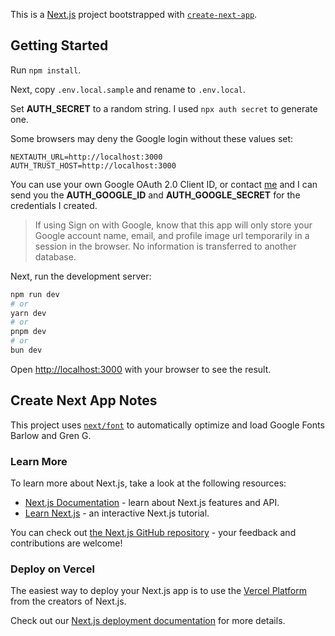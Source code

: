 This is a [Next.js](https://nextjs.org/) project bootstrapped with [`create-next-app`](https://github.com/vercel/next.js/tree/canary/packages/create-next-app).

## Getting Started

Run `npm install`.

Next, copy `.env.local.sample` and rename to `.env.local`.

Set **AUTH_SECRET** to a random string. I used `npx auth secret` to generate one.

Some browsers may deny the Google login without these values set:

```
NEXTAUTH_URL=http://localhost:3000
AUTH_TRUST_HOST=http://localhost:3000
```

You can use your own Google OAuth 2.0 Client ID, or contact [me](mailto:design@caitlinteague.com) and I can send you the **AUTH_GOOGLE_ID** and **AUTH_GOOGLE_SECRET** for the credentials I created.

> If using Sign on with Google, know that this app will only store your Google account name, email, and profile image url temporarily in a session in the browser. No information is transferred to another database.

Next, run the development server:

```bash
npm run dev
# or
yarn dev
# or
pnpm dev
# or
bun dev
```

Open [http://localhost:3000](http://localhost:3000) with your browser to see the result.

## Create Next App Notes

This project uses [`next/font`](https://nextjs.org/docs/basic-features/font-optimization) to automatically optimize and load Google Fonts Barlow and Gren G.

### Learn More

To learn more about Next.js, take a look at the following resources:

- [Next.js Documentation](https://nextjs.org/docs) - learn about Next.js features and API.
- [Learn Next.js](https://nextjs.org/learn) - an interactive Next.js tutorial.

You can check out [the Next.js GitHub repository](https://github.com/vercel/next.js/) - your feedback and contributions are welcome!

### Deploy on Vercel

The easiest way to deploy your Next.js app is to use the [Vercel Platform](https://vercel.com/new?utm_medium=default-template&filter=next.js&utm_source=create-next-app&utm_campaign=create-next-app-readme) from the creators of Next.js.

Check out our [Next.js deployment documentation](https://nextjs.org/docs/deployment) for more details.
